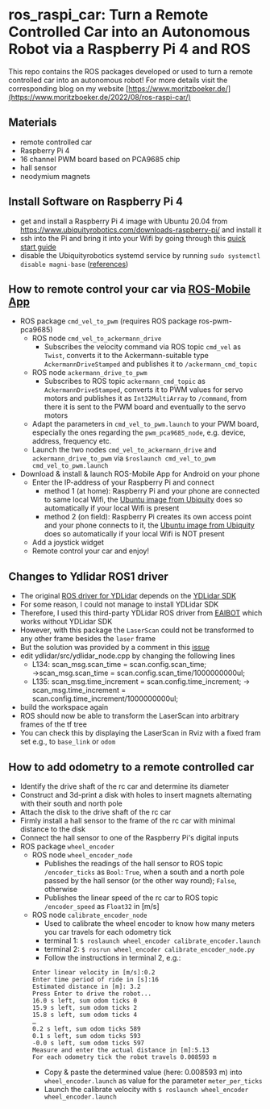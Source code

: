 # ros_raspi_car: Turn a Remote Controlled Car into an Autonomous Robot via a Raspberry Pi 4 and ROS
This repo contains the ROS packages developed or used to turn a remote controlled car into an autonomous robot! For more details visit the corresponding blog on my website [https://www.moritzboeker.de/](https://www.moritzboeker.de/2022/08/ros-raspi-car/)

## Materials
- remote controlled car
- Raspberry Pi 4
- 16 channel PWM board based on PCA9685 chip
- hall sensor
- neodymium magnets

## Install Software on Raspberry Pi 4
- get and install a Raspberry Pi 4 image with Ubuntu 20.04 from https://www.ubiquityrobotics.com/downloads-raspberry-pi/ and install it
- ssh into the Pi and bring it into your Wifi by going through this [quick start guide](https://learn.ubiquityrobotics.com/noetic_quick_start_connecting)
- disable the Ubiquityrobotics systemd service by running `sudo systemctl disable magni-base` ([references](https://ubiquityrobotics.github.io/learn_legacy_archive/image_no_magni))


## How to remote control your car via [ROS-Mobile App](https://github.com/ROS-Mobile/ROS-Mobile-Android)
- ROS package `cmd_vel_to_pwm` (requires ROS package ros-pwm-pca9685)
	- ROS node `cmd_vel_to_ackermann_drive`
		- Subscribes the velocity command via ROS topic `cmd_vel` as `Twist`, converts it to the Ackermann-suitable type `AckermannDriveStamped` and publishes it to `/ackermann_cmd_topic`
	- ROS node `ackermann_drive_to_pwm`
		- Subscribes to ROS topic `ackermann_cmd_topic` as `AckermannDriveStamped`, converts it to PWM values for servo motors and publishes it as `Int32MultiArray` to `/command`, from there it is sent to the PWM board and eventually to the servo motors
	- Adapt the parameters in `cmd_vel_to_pwm.launch` to your PWM board, especially the ones regarding the `pwm_pca9685_node`, e.g. device, address, frequency etc.
	- Launch the two nodes `cmd_vel_to_ackermann_drive` and `ackermann_drive_to_pwm` via `$roslaunch cmd_vel_to_pwm cmd_vel_to_pwm.launch`
- Download & install & launch ROS-Mobile App for Android on your phone
	- Enter the IP-address of your Raspberry Pi and connect
		- method 1 (at home): Raspberry Pi and your phone are connected to same local Wifi, the [Ubuntu image from Ubiquity](https://learn.ubiquityrobotics.com/noetic_pi_image_downloads) does so automatically if your local Wifi is present
		- method 2 (on field): Raspberry Pi creates its own access point and your phone connects to it, the [Ubuntu image from Ubiquity](https://learn.ubiquityrobotics.com/noetic_pi_image_downloads) does so automatically if your local Wifi is NOT present
	- Add a joystick widget
	- Remote control your car and enjoy!

## Changes to Ydlidar ROS1 driver
- The original [ROS driver for YDLidar](https://github.com/YDLIDAR/ydlidar_ros_driver) depends on the [YDLidar SDK](https://github.com/YDLIDAR/YDLidar-SDK)
- For some reason, I could not manage to install YDLidar SDK
- Therefore, I used this third-party YDLidar ROS driver from [EAIBOT](https://github.com/EAIBOT/ydlidar) which works without YDLidar SDK
- However, with this package the `LaserScan` could not be transformed to any other frame besides the `laser` frame
- But the solution was provided by a comment in this [issue](https://github.com/EAIBOT/ydlidar/issues/14)
- edit ydlidar/src/ydlidar_node.cpp by changing the following lines
  - L134: scan_msg.scan_time = scan.config.scan_time; →scan_msg.scan_time = scan.config.scan_time/1000000000ul;
  - L135: scan_msg.time_increment = scan.config.time_increment; → scan_msg.time_increment = scan.config.time_increment/1000000000ul;
- build the workspace again
- ROS should now be able to transform the LaserScan into arbitrary frames of the tf tree
- You can check this by displaying the LaserScan in Rviz with a fixed fram set e.g., to `base_link` or `odom`


## How to add odometry to a remote controlled car
- Identify the drive shaft of the rc car and determine its diameter
- Construct and 3d-print a disk with holes to insert magnets alternating with their south and north pole
- Attach the disk to the drive shaft of the rc car
- Firmly install a hall sensor to the frame of the rc car with minimal distance to the disk
- Connect the hall sensor to one of the Raspberry Pi's digital inputs
- ROS package `wheel_encoder`
	- ROS node `wheel_encoder_node`
		- Publishes the readings of the hall sensor to ROS topic `/encoder_ticks` as `Bool`: `True`, when a south and a north pole passed by the hall sensor (or the other way round); `False`, otherwise
		- Publishes the linear speed of the rc car to ROS topic `/encoder_speed` as `Float32` in [m/s] 
	- ROS node `calibrate_encoder_node`
		- Used to calibrate the wheel encoder to know how many meters you car travels for each odometry tick
		- terminal 1: `$ roslaunch wheel_encoder calibrate_encoder.launch`
		- terminal 2: `$ rosrun wheel_encoder calibrate_encoder_node.py`
		- Follow the instructions in terminal 2, e.g.:
		~~~
		Enter linear velocity in [m/s]:0.2
		Enter time period of ride in [s]:16
		Estimated distance in [m]: 3.2
		Press Enter to drive the robot...
		16.0 s left, sum odom ticks 0
		15.9 s left, sum odom ticks 2
		15.8 s left, sum odom ticks 4
		…
		0.2 s left, sum odom ticks 589
		0.1 s left, sum odom ticks 593
		-0.0 s left, sum odom ticks 597
		Measure and enter the actual distance in [m]:5.13
		For each odometry tick the robot travels 0.008593 m
		~~~
		- Copy & paste the determined value (here: 0.008593 m) into `wheel_encoder.launch` as value for the parameter `meter_per_ticks`
		- Launch the calibrate velocity with `$ roslaunch wheel_encoder wheel_encoder.launch`

